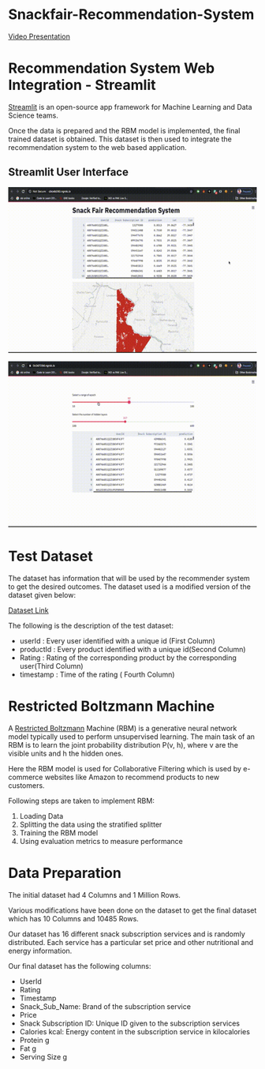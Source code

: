 # Snackfair-Recommendation-System

[Video Presentation](https://youtu.be/le2oF0i1MBA)

# Recommendation System Web Integration - Streamlit

[Streamlit](https://www.streamlit.io/) is an open-source app framework for Machine Learning and Data Science teams.

Once the data is prepared and the RBM model is implemented, the final trained dataset is obtained. This dataset is then used to integrate the recommendation system to the web based application.

## Streamlit User Interface

![Visualisation Demo](streamlit_dash.gif)


![Visualisation Demo](streamlit_model.gif)


# Test Dataset

The dataset has information that will be used by the recommender system to get the desired outcomes. The dataset used is a modified version of the dataset given below:

[Dataset Link](https://www.kaggle.com/saurav9786/recommender-system-using-amazon-reviews)

The following is the description of the test dataset:

* userId : Every user identified with a unique id (First Column)
* productId : Every product identified with a unique id(Second Column)
* Rating : Rating of the corresponding product by the corresponding user(Third Column)
* timestamp : Time of the rating ( Fourth Column)


# Restricted Boltzmann Machine

A [Restricted Boltzmann](https://www.cs.toronto.edu/~rsalakhu/papers/rbmcf.pdf) Machine (RBM) is a generative neural network model typically used to perform unsupervised learning. The main task of an RBM is to learn the joint probability distribution P(v, h), where v are the visible units and h the hidden ones.

Here the RBM model is used for Collaborative Filtering which is used by e-commerce websites like Amazon to recommend products to new customers.

Following steps are taken to implement RBM:

1. Loading Data
2. Splitting the data using the stratified splitter
3. Training the RBM model
4. Using evaluation metrics to measure performance

# Data Preparation

The initial dataset had 4 Columns and 1 Million Rows.

Various modifications have been done on the dataset to get the final dataset which has 10 Columns and 10485 Rows.

Our dataset has 16 different snack subscription services and is randomly distributed. Each service has a particular set price and other nutritional and energy information.

Our final dataset has the following columns:

* UserId
* Rating
* Timestamp
* Snack_Sub_Name: Brand of the subscription service
* Price
* Snack Subscription ID: Unique ID given to the subscription services
* Calories kcal: Energy content in the subscription service in kilocalories
* Protein g
* Fat g
* Serving Size g

